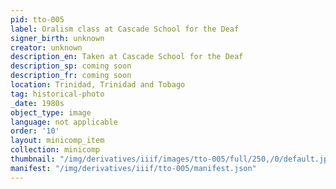 ```yaml
---
pid: tto-005
label: Oralism class at Cascade School for the Deaf
signer_birth: unknown
creator: unknown
description_en: Taken at Cascade School for the Deaf
description_sp: coming soon
description_fr: coming soon
location: Trinidad, Trinidad and Tobago
tag: historical-photo
_date: 1980s
object_type: image
language: not applicable
order: '10'
layout: minicomp_item
collection: minicomp
thumbnail: "/img/derivatives/iiif/images/tto-005/full/250,/0/default.jpg"
manifest: "/img/derivatives/iiif/tto-005/manifest.json"
---
```


